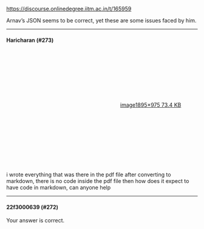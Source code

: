 https://discourse.onlinedegree.iitm.ac.in/t/165959

Arnav’s JSON seems to be correct, yet these are some issues faced by him.</p><hr>

<h4>Haricharan (#273)</h4>
<p><div class="lightbox-wrapper"><a class="lightbox" data-download-href="/uploads/short-url/8RS6W8XESqvq0YyTrTqazzVJ6S0.png?dl=1" href="https://europe1.discourse-cdn.com/flex013/uploads/iitm/original/3X/3/e/3e2860ae2ae9e6113188a70581f1c1ce7e7913b4.png" rel="noopener nofollow ugc" title="image"><div class="meta"><svg aria-hidden="true" class="fa d-icon d-icon-far-image svg-icon"><use href="#far-image"></use></svg><span class="filename">image</span><span class="informations">1895×975 73.4 KB</span><svg aria-hidden="true" class="fa d-icon d-icon-discourse-expand svg-icon"><use href="#discourse-expand"></use></svg></div></a></div><br/>
i wrote everything that was there in the pdf file after converting to markdown, there is no code inside the pdf file then how does it expect to have code in markdown, can anyone help</p><hr>

<h4>22f3000639 (#272)</h4>
<p>Your answer is correct.